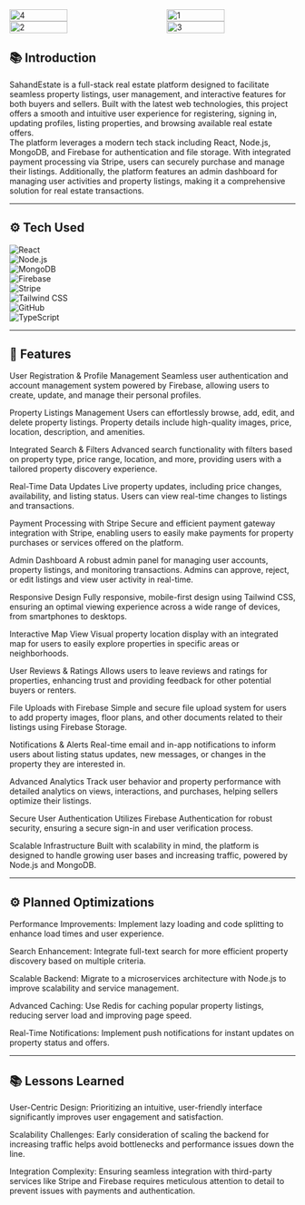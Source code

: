 <div style="display: flex; justify-content: space-between;">
  <img src="https://github.com/user-attachments/assets/a80f170f-4470-400a-9d46-967eecceb2d6" alt="4" width="45%" />
  <img src="https://github.com/user-attachments/assets/f63d5826-0982-4fc8-8c7f-dce63b6f6fa9" alt="1" width="45%" />
</div>
<div style="display: flex; justify-content: space-between;">
  <img src="https://github.com/user-attachments/assets/5be32119-f777-4fb1-8909-ad5ab5e78a50" alt="2" width="45%" />
  <img src="https://github.com/user-attachments/assets/b9696a41-1d23-4919-b14d-774be66e46d7" alt="3" width="45%" />
</div>

## 📚 Introduction

SahandEstate is a full-stack real estate platform designed to facilitate seamless property listings, user management, and interactive features for both buyers and sellers. Built with the latest web technologies, this project offers a smooth and intuitive user experience for registering, signing in, updating profiles, listing properties, and browsing available real estate offers.  
The platform leverages a modern tech stack including React, Node.js, MongoDB, and Firebase for authentication and file storage. With integrated payment processing via Stripe, users can securely purchase and manage their listings. Additionally, the platform features an admin dashboard for managing user activities and property listings, making it a comprehensive solution for real estate transactions.

---

## ⚙️ Tech Used

![React](https://img.shields.io/badge/React-61DAFB?style=for-the-badge&logo=react&logoColor=black)  
![Node.js](https://img.shields.io/badge/Node.js-339933?style=for-the-badge&logo=node.js&logoColor=white)  
![MongoDB](https://img.shields.io/badge/MongoDB-47A248?style=for-the-badge&logo=mongodb&logoColor=white)  
![Firebase](https://img.shields.io/badge/Firebase-FFCA28?style=for-the-badge&logo=firebase&logoColor=black)  
![Stripe](https://img.shields.io/badge/Stripe-6772E5?style=for-the-badge&logo=stripe&logoColor=white)  
![Tailwind CSS](https://img.shields.io/badge/Tailwind%20CSS-06B6D4?style=for-the-badge&logo=tailwind-css&logoColor=white)  
![GitHub](https://img.shields.io/badge/GitHub-181717?style=for-the-badge&logo=github&logoColor=white)  
![TypeScript](https://img.shields.io/badge/TypeScript-3178C6?style=for-the-badge&logo=typescript&logoColor=white)

---

## 🔋 Features

User Registration & Profile Management
Seamless user authentication and account management system powered by Firebase, allowing users to create, update, and manage their personal profiles.

Property Listings Management
Users can effortlessly browse, add, edit, and delete property listings. Property details include high-quality images, price, location, description, and amenities.

Integrated Search & Filters
Advanced search functionality with filters based on property type, price range, location, and more, providing users with a tailored property discovery experience.

Real-Time Data Updates
Live property updates, including price changes, availability, and listing status. Users can view real-time changes to listings and transactions.

Payment Processing with Stripe
Secure and efficient payment gateway integration with Stripe, enabling users to easily make payments for property purchases or services offered on the platform.

Admin Dashboard
A robust admin panel for managing user accounts, property listings, and monitoring transactions. Admins can approve, reject, or edit listings and view user activity in real-time.

Responsive Design
Fully responsive, mobile-first design using Tailwind CSS, ensuring an optimal viewing experience across a wide range of devices, from smartphones to desktops.

Interactive Map View
Visual property location display with an integrated map for users to easily explore properties in specific areas or neighborhoods.

User Reviews & Ratings
Allows users to leave reviews and ratings for properties, enhancing trust and providing feedback for other potential buyers or renters.

File Uploads with Firebase
Simple and secure file upload system for users to add property images, floor plans, and other documents related to their listings using Firebase Storage.

Notifications & Alerts
Real-time email and in-app notifications to inform users about listing status updates, new messages, or changes in the property they are interested in.

Advanced Analytics
Track user behavior and property performance with detailed analytics on views, interactions, and purchases, helping sellers optimize their listings.

Secure User Authentication
Utilizes Firebase Authentication for robust security, ensuring a secure sign-in and user verification process.

Scalable Infrastructure
Built with scalability in mind, the platform is designed to handle growing user bases and increasing traffic, powered by Node.js and MongoDB.

---

## ⚙️ Planned Optimizations

Performance Improvements: Implement lazy loading and code splitting to enhance load times and user experience.

Search Enhancement: Integrate full-text search for more efficient property discovery based on multiple criteria.

Scalable Backend: Migrate to a microservices architecture with Node.js to improve scalability and service management.

Advanced Caching: Use Redis for caching popular property listings, reducing server load and improving page speed.

Real-Time Notifications: Implement push notifications for instant updates on property status and offers.

---

## 📚 Lessons Learned


User-Centric Design: Prioritizing an intuitive, user-friendly interface significantly improves user engagement and satisfaction.

Scalability Challenges: Early consideration of scaling the backend for increasing traffic helps avoid bottlenecks and performance issues down the line.

Integration Complexity: Ensuring seamless integration with third-party services like Stripe and Firebase requires meticulous attention to detail to prevent issues with payments and authentication.
